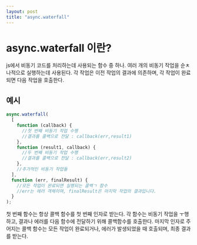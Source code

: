 ```yaml
---
layout: post
title: "async.waterfall"
---
```


# async.waterfall 이란?

js에서 비동기 코드를 처리하는데 사용되는 함수 중 하나. 여러 개의 비동기 작업을 순ㅊ나적으로 실행하는데 사용된다. 각 작업은 이전 작업의 결과에 의존하며, 각 작업이 완료되면 다음 작업을 호출한다.

## 예시

```javascript
async.waterfall(
  [
    function (callback) {
      //첫 번째 비동기 작업 수행
      //결과를 콜백으로 전달 : callback(err,result1)
    },
    function (result1, callback) {
      //두 번째 비동기 작업 수행
      //결과를 콜백으로 전달 : callback(err,result2)
    },
    //추가적인 비동기 작업들
  ],
  function (err, finalResult) {
    //모든 작업이 완료되면 실행되는 콜백ㄱ 함수
    //err는 에러 객체이며, finalResult은 마지막 작업의 결과입니다.
  }
);
```

첫 번째 함수는 항상 콜백 함수를 첫 번째 인자로 받는다. 각 함수는 비동기 작업을 ㅜ행하고, 결과나 에러를 다음 함수에 전달하기 위해 콜백함수를 호출한다. 마지막 인자로 주어지는 콜백 함수는 모든 작업이 완료되거나, 에러가 발생되었을 때 호출되며, 최종 결과를 받는다.
